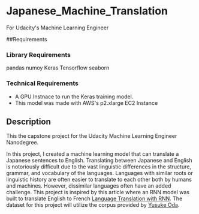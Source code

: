 # Japanese_Machine_Translation
For Udacity's Machine Learning Engineer

##Requirements
### Library Requirements
pandas
numoy
Keras
Tensorflow
seaborn

### Technical Requirements
- A GPU Instnace to run the Keras training model.
- This model was made with AWS's p2.xlarge EC2 Instance

## Description
This the capstone project for the Udacity Machine Learning Engineer Nanodegree.

In this project, I created a machine learning model that can translate a Japanese sentences to English. Translating between Japanese and English is notoriously difficult due to the vast linguistic differences in the structure, grammar, and vocabulary of the languages. Languages with similar roots or linguistic history are often easier to translate to each other both by humans and machines. However, dissimilar languages often have an added challenge. This project is inspired by this article where an RNN model was built to translate English to French [Language Translation with RNN](https://towardsdatascience.com/language-translation-with-rnns-d84d43b40571). The dataset for this project will utilize the corpus provided by [Yusuke Oda](https://github.com/odashi/small_parallel_enja).

